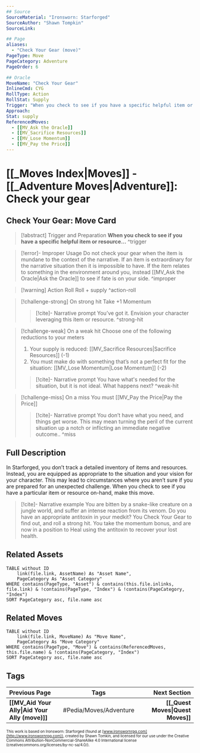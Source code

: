 ```yaml
---
## Source
SourceMaterial: "Ironsworn: Starforged"
SourceAuthor: "Shawn Tompkin"
SourceLink: 

## Page
aliases:
  - "Check Your Gear (move)"
PageType: Move
PageCategory: Adventure
PageOrder: 6

## Oracle
MoveName: "Check Your Gear"
InlineCmd: CYG
RollType: Action
RollStat: Supply
Trigger: "When you check to see if you have a specific helpful item or resource"
Approach:
Stat: supply
ReferencedMoves: 
  - [[MV_Ask the Oracle]]
  - [[MV_Sacrifice Resources]]
  - [[MV_Lose Momentum]]
  - [[MV_Pay the Price]]
---
```

# [[_Moves Index|Moves]] - [[_Adventure Moves|Adventure]]: Check your gear
## Check Your Gear: Move Card
>[!abstract]  Trigger and Preparation
>**When you check to see if you have a specific helpful item or resource...** ^trigger

> [!error]- Improper Usage
> Do not check your gear when the item is mundane to the context of the narrative.  If an item is extraordinary for the narrative situation then it is impossible to have.  If the item relates to something in the environment around you, instead [[MV_Ask the Oracle|Ask the Oracle]] to see if fate is on your side. ^improper

> [!warning] Action Roll
> Roll + supply ^action-roll

> [!challenge-strong] On strong hit
> Take +1 Momentum
> >[!cite]- Narrative prompt
> >You’ve got it. Envision your character leveraging this item or resource. ^strong-hit

> [!challenge-weak] On a weak hit
> Choose one of the following reductions to your meters
> 1. Your supply is reduced: [[MV_Sacrifice Resources|Sacrifice Resources]] (-1)
> 2. You must make do with something that’s not a perfect fit for the situation: [[MV_Lose Momentum|Lose Momentum]] (-2)
> >[!cite]- Narrative prompt
> >You have what's needed for the situation, but it is not ideal.  What happens next? ^weak-hit

> [!challenge-miss] On a miss
> You must [[MV_Pay the Price|Pay the Price]]
> >[!cite]- Narrative prompt
> >You don’t have what you need, and things get worse.
> >This may mean turning the peril of the current situation up a notch or inflicting an immediate negative outcome..  ^miss

## Full Description
In Starforged, you don’t track a detailed inventory of items and resources. Instead, you are equipped as appropriate to the situation and your vision for your character. This may lead to circumstances where you aren’t sure if you are prepared for an unexpected challenge. When you check to see if you have a particular item or resource on-hand, make this move. 

> [!cite]- Narrative example
> You are bitten by a snake-like creature on a jungle world, and suffer an intense reaction from its venom. Do you have an appropriate antitoxin in your medkit? You Check Your Gear to find out, and roll a strong hit. You take the momentum bonus, and are now in a position to Heal using the antitoxin to recover your lost health. 

## Related Assets
```dataview
TABLE without ID
	link(file.link, AssetName) As "Asset Name",
	PageCategory As "Asset Category"
WHERE contains(PageType, "Asset") & contains(this.file.inlinks, file.link) & !contains(PageType, "Index") & !contains(PageCategory, "Index")
SORT PageCategory asc, file.name asc
```

## Related Moves
```dataview
TABLE without ID
	link(file.link, MoveName) As "Move Name",
	PageCategory As "Move Category"
WHERE contains(PageType, "Move") & contains(ReferencedMoves, this.file.name) & !contains(PageCategory, "Index")
SORT PageCategory asc, file.name asc
```

## Tags
| Previous Page | Tags | Next Section |
|:--- |:---:| ---:|
| **[[MV_Aid Your Ally\|Aid Your Ally (move)]]** | #Pedia/Moves/Adventure  | **[[_Quest Moves\|Quest Moves]]** |

<font size=-2>This work is based on Ironsworn: Starforged (found at [www.ironswornrpg.com](http://www.ironswornrpg.com)), created by Shawn Tomkin, and licensed for our use under the Creative Commons Attribution-NonCommercial-ShareAlike 4.0 International license  (creativecommons.org/licenses/by-nc-sa/4.0/).</font>
